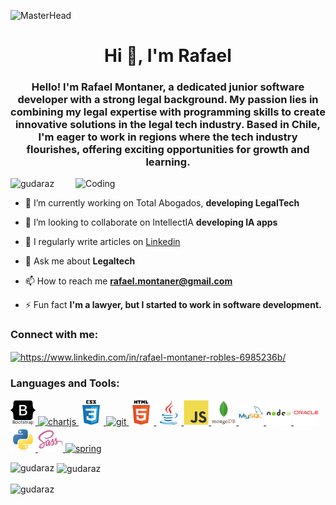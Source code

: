 ![MasterHead](https://dxc.scene7.com/is/image/dxc/Low%20code%20screen:banner_desktop)
<h1 align="center">Hi 👋, I'm Rafael</h1>
<h3 align="center">Hello! I'm Rafael Montaner, a dedicated junior software developer with a strong legal background. My passion lies in combining my legal expertise with programming skills to create innovative solutions in the legal tech industry. Based in Chile, I'm eager to work in regions where the tech industry flourishes, offering exciting opportunities for growth and learning.</h3>

<img align="right" alt="Coding" width="400" src="https://komarev.com/ghpvc/?username=gudaraz&label=Profile%20views&color=0e75b6&style=flat">

<p align="left"> <img src="https://komarev.com/ghpvc/?username=gudaraz&label=Profile%20views&color=0e75b6&style=flat" alt="gudaraz" /> </p>


- 🔭 I’m currently working on Total Abogados, **developing LegalTech**

- 👯 I’m looking to collaborate on IntellectIA **developing IA apps**

- 📝 I regularly write articles on [Linkedin](Linkedin)

- 💬 Ask me about **Legaltech**

- 📫 How to reach me **rafael.montaner@gmail.com**

- ⚡ Fun fact **I'm a lawyer, but I started to work in software development.**

<h3 align="left">Connect with me:</h3>
<p align="left">
<a href="https://linkedin.com/in/https://www.linkedin.com/in/rafael-montaner-robles-6985236b/" target="blank"><img align="center" src="https://raw.githubusercontent.com/rahuldkjain/github-profile-readme-generator/master/src/images/icons/Social/linked-in-alt.svg" alt="https://www.linkedin.com/in/rafael-montaner-robles-6985236b/" height="30" width="40" /></a>
</p>

<h3 align="left">Languages and Tools:</h3>
<p align="left"> <a href="https://getbootstrap.com" target="_blank" rel="noreferrer"> <img src="https://raw.githubusercontent.com/devicons/devicon/master/icons/bootstrap/bootstrap-plain-wordmark.svg" alt="bootstrap" width="40" height="40"/> </a> <a href="https://www.chartjs.org" target="_blank" rel="noreferrer"> <img src="https://www.chartjs.org/media/logo-title.svg" alt="chartjs" width="40" height="40"/> </a> <a href="https://www.w3schools.com/css/" target="_blank" rel="noreferrer"> <img src="https://raw.githubusercontent.com/devicons/devicon/master/icons/css3/css3-original-wordmark.svg" alt="css3" width="40" height="40"/> </a> <a href="https://git-scm.com/" target="_blank" rel="noreferrer"> <img src="https://www.vectorlogo.zone/logos/git-scm/git-scm-icon.svg" alt="git" width="40" height="40"/> </a> <a href="https://www.w3.org/html/" target="_blank" rel="noreferrer"> <img src="https://raw.githubusercontent.com/devicons/devicon/master/icons/html5/html5-original-wordmark.svg" alt="html5" width="40" height="40"/> </a> <a href="https://www.java.com" target="_blank" rel="noreferrer"> <img src="https://raw.githubusercontent.com/devicons/devicon/master/icons/java/java-original.svg" alt="java" width="40" height="40"/> </a> <a href="https://developer.mozilla.org/en-US/docs/Web/JavaScript" target="_blank" rel="noreferrer"> <img src="https://raw.githubusercontent.com/devicons/devicon/master/icons/javascript/javascript-original.svg" alt="javascript" width="40" height="40"/> </a> <a href="https://www.mongodb.com/" target="_blank" rel="noreferrer"> <img src="https://raw.githubusercontent.com/devicons/devicon/master/icons/mongodb/mongodb-original-wordmark.svg" alt="mongodb" width="40" height="40"/> </a> <a href="https://www.mysql.com/" target="_blank" rel="noreferrer"> <img src="https://raw.githubusercontent.com/devicons/devicon/master/icons/mysql/mysql-original-wordmark.svg" alt="mysql" width="40" height="40"/> </a> <a href="https://nodejs.org" target="_blank" rel="noreferrer"> <img src="https://raw.githubusercontent.com/devicons/devicon/master/icons/nodejs/nodejs-original-wordmark.svg" alt="nodejs" width="40" height="40"/> </a> <a href="https://www.oracle.com/" target="_blank" rel="noreferrer"> <img src="https://raw.githubusercontent.com/devicons/devicon/master/icons/oracle/oracle-original.svg" alt="oracle" width="40" height="40"/> </a> <a href="https://www.python.org" target="_blank" rel="noreferrer"> <img src="https://raw.githubusercontent.com/devicons/devicon/master/icons/python/python-original.svg" alt="python" width="40" height="40"/> </a> <a href="https://sass-lang.com" target="_blank" rel="noreferrer"> <img src="https://raw.githubusercontent.com/devicons/devicon/master/icons/sass/sass-original.svg" alt="sass" width="40" height="40"/> </a> <a href="https://spring.io/" target="_blank" rel="noreferrer"> <img src="https://www.vectorlogo.zone/logos/springio/springio-icon.svg" alt="spring" width="40" height="40"/> </a> </p>

<p><img align="left" src="https://github-readme-stats.vercel.app/api/top-langs?username=gudaraz&show_icons=true&locale=en&layout=compact" alt="gudaraz" /></p>

<p>&nbsp;<img align="center" src="https://github-readme-stats.vercel.app/api?username=gudaraz&show_icons=true&locale=en" alt="gudaraz" /></p>

<p><img align="center" src="https://github-readme-streak-stats.herokuapp.com/?user=gudaraz&" alt="gudaraz" /></p>
